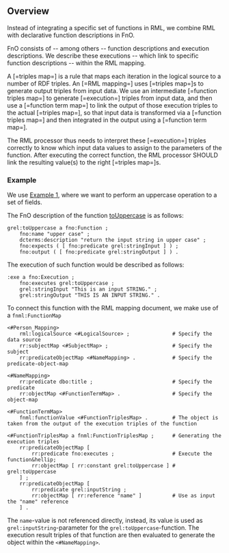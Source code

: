 ## Overview

Instead of integrating a specific set of functions in <a>RML</a>,
we combine <a>RML</a> with declarative function descriptions in <a>FnO</a>.

<a>FnO</a> consists of -- among others -- <a>function descriptions</a> and <a>execution</a> descriptions.
We describe these <a>executions</a> -- which link to specific <a>function descriptions</a> -- within the <a>RML mapping</a>.

A [=triples map=] is a rule that maps each iteration in the logical source to a number of RDF triples.
An [=RML mapping=] uses [=triples map=]s to generate output triples from input data.
We use an intermediate [=function triples map=] to generate [=execution=] triples from input data,
and then use a [=function term map=] to link the output of those execution triples to the actual [=triples map=],
so that input data is transformed via a [=function triples map=] and then integrated in the output using a [=function term map=].

The <a>RML processor</a> thus needs to interpret these [=execution=] triples correctly to know which input data values to assign to the parameters of the function.
After executing the correct function, the <a>RML processor</a> SHOULD link the resulting value(s) to the right [=triples map=]s.

### Example

We use [Example 1](#example-rml-mapping-without-data-transformations),
where we want to perform an uppercase operation to a set of fields.

The FnO description of the function [toUppercase](https://github.com/OpenRefine/OpenRefine/wiki/GREL-String-Functions#touppercasestring-s) is as follows:

```turtle "example": "toUppercase FnO description"
grel:toUppercase a fno:Function ;
    fno:name "upper case" ;
    dcterms:description "return the input string in upper case" ;
    fno:expects ( [ fno:predicate grel:stringInput ] ) ;
    fno:output ( [ fno:predicate grel:stringOutput ] ) .
```

The execution of such function would be described as follows:

```turtle "example": "toUppercase FnO execution description"
:exe a fno:Execution ;
    fno:executes grel:toUppercase ;
    grel:stringInput "This is an input STRING." ;
    grel:stringOutput "THIS IS AN INPUT STRING." .
```

To connect this function with the RML mapping document, we make use of a `fnml:FunctionMap`

```turtle "example": "using toUppercase in an RML mapping"
<#Person_Mapping>
    rml:logicalSource <#LogicalSource> ;              # Specify the data source
    rr:subjectMap <#SubjectMap> ;                     # Specify the subject
    rr:predicateObjectMap <#NameMapping> .            # Specify the predicate-object-map

<#NameMapping>
    rr:predicate dbo:title ;                          # Specify the predicate
    rr:objectMap <#FunctionTermMap> .                 # Specify the object-map

<#FunctionTermMap>
    fnml:functionValue <#FunctionTriplesMap> .        # The object is taken from the output of the execution triples of the function

<#FunctionTriplesMap a fnml:FunctionTriplesMap ;      # Generating the execution triples
    rr:predicateObjectMap [
        rr:predicate fno:executes ;                   # Execute the function&hellip;
        rr:objectMap [ rr:constant grel:toUppercase ] # grel:toUppercase
    ] ;
    rr:predicateObjectMap [
        rr:predicate grel:inputString ;
        rr:objectMap [ rr:reference "name" ]          # Use as input the "name" reference
    ] .
```

The `name`-value is not referenced directly,
instead, its value is used as `grel:inputString`-parameter
for the `grel:toUppercase`-function.
The execution result triples of that function are then evaluated to generate the object
within the `<#NameMapping>`.
